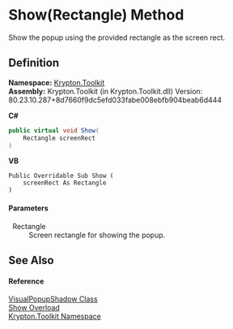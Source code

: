 # Show(Rectangle) Method


Show the popup using the provided rectangle as the screen rect.



## Definition
**Namespace:** <a href="79d2eac2-21f4-54ff-7552-b20c33c30600.md">Krypton.Toolkit</a>  
**Assembly:** Krypton.Toolkit (in Krypton.Toolkit.dll) Version: 80.23.10.287+8d7660f9dc5efd033fabe008ebfb904beab6d444

**C#**
``` C#
public virtual void Show(
	Rectangle screenRect
)
```
**VB**
``` VB
Public Overridable Sub Show ( 
	screenRect As Rectangle
)
```



#### Parameters
<dl><dt>  Rectangle</dt><dd>Screen rectangle for showing the popup.</dd></dl>

## See Also


#### Reference
<a href="a822fb19-cd7a-8141-8b45-625f0926df9b.md">VisualPopupShadow Class</a>  
<a href="64985c1d-a1e5-eca1-7e25-c4b98f9bf687.md">Show Overload</a>  
<a href="79d2eac2-21f4-54ff-7552-b20c33c30600.md">Krypton.Toolkit Namespace</a>  

